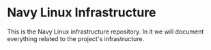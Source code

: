 # Navy Linux Infrastructure

This is the Navy Linux infrastructure repository. In it we will document everything related to the project's infrastructure.
